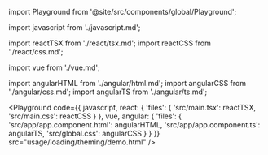 import Playground from '@site/src/components/global/Playground';

import javascript from './javascript.md';

import reactTSX from './react/tsx.md';
import reactCSS from './react/css.md';

import vue from './vue.md';

import angularHTML from './angular/html.md';
import angularCSS from './angular/css.md';
import angularTS from './angular/ts.md';

<Playground code={{
  javascript, 
  react: {
    'files': {
      'src/main.tsx': reactTSX,
      'src/main.css': reactCSS
    }
  },
  vue, 
  angular: {
    'files': {
      'src/app/app.component.html': angularHTML,
      'src/app/app.component.ts': angularTS,
      'src/global.css': angularCSS
    }
  }
}} src="usage/loading/theming/demo.html" />
